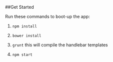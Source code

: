 ##Get Started

Run these commands to boot-up the app:

1. `npm install`

1. `bower install`

1. `grunt` this will compile the handlebar templates

1. `npm start`
